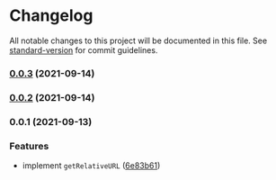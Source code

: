 # Changelog

All notable changes to this project will be documented in this file. See [standard-version](https://github.com/conventional-changelog/standard-version) for commit guidelines.

### [0.0.3](https://github.com/PDMLab/get-relative-whatwg-url/compare/v0.0.2...v0.0.3) (2021-09-14)

### [0.0.2](https://github.com/PDMLab/get-relative-whatwg-url/compare/v0.0.1...v0.0.2) (2021-09-14)

### 0.0.1 (2021-09-13)


### Features

* implement `getRelativeURL` ([6e83b61](https://github.com/PDMLab/get-relative-whatwg-url/commit/6e83b616298d6831722bff5656b56bf71e0cf6f2))
